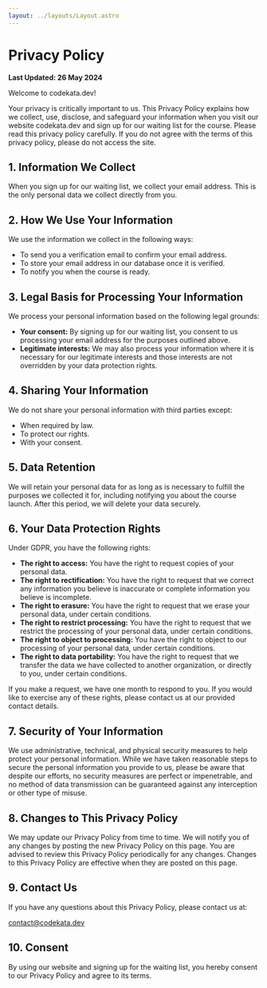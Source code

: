 ```yaml
---
layout: ../layouts/Layout.astro
---
```

<div class="prose prose-markdown px-5 py-10 ">

# Privacy Policy

**Last Updated: 26 May 2024**

Welcome to codekata.dev!

Your privacy is critically important to us. This Privacy Policy explains how we collect, use, disclose, and safeguard your information when you visit our website codekata.dev and sign up for our waiting list for the course. Please read this privacy policy carefully. If you do not agree with the terms of this privacy policy, please do not access the site.

## 1. Information We Collect

When you sign up for our waiting list, we collect your email address. This is the only personal data we collect directly from you.

## 2. How We Use Your Information

We use the information we collect in the following ways:
- To send you a verification email to confirm your email address.
- To store your email address in our database once it is verified.
- To notify you when the course is ready.

## 3. Legal Basis for Processing Your Information

We process your personal information based on the following legal grounds:
- **Your consent:** By signing up for our waiting list, you consent to us processing your email address for the purposes outlined above.
- **Legitimate interests:** We may also process your information where it is necessary for our legitimate interests and those interests are not overridden by your data protection rights.

## 4. Sharing Your Information

We do not share your personal information with third parties except:
- When required by law.
- To protect our rights.
- With your consent.

## 5. Data Retention

We will retain your personal data for as long as is necessary to fulfill the purposes we collected it for, including notifying you about the course launch. After this period, we will delete your data securely.

## 6. Your Data Protection Rights

Under GDPR, you have the following rights:
- **The right to access:** You have the right to request copies of your personal data.
- **The right to rectification:** You have the right to request that we correct any information you believe is inaccurate or complete information you believe is incomplete.
- **The right to erasure:** You have the right to request that we erase your personal data, under certain conditions.
- **The right to restrict processing:** You have the right to request that we restrict the processing of your personal data, under certain conditions.
- **The right to object to processing:** You have the right to object to our processing of your personal data, under certain conditions.
- **The right to data portability:** You have the right to request that we transfer the data we have collected to another organization, or directly to you, under certain conditions.

If you make a request, we have one month to respond to you. If you would like to exercise any of these rights, please contact us at our provided contact details.

## 7. Security of Your Information

We use administrative, technical, and physical security measures to help protect your personal information. While we have taken reasonable steps to secure the personal information you provide to us, please be aware that despite our efforts, no security measures are perfect or impenetrable, and no method of data transmission can be guaranteed against any interception or other type of misuse.

## 8. Changes to This Privacy Policy

We may update our Privacy Policy from time to time. We will notify you of any changes by posting the new Privacy Policy on this page. You are advised to review this Privacy Policy periodically for any changes. Changes to this Privacy Policy are effective when they are posted on this page.

## 9. Contact Us

If you have any questions about this Privacy Policy, please contact us at:

contact@codekata.dev

## 10. Consent

By using our website and signing up for the waiting list, you hereby consent to our Privacy Policy and agree to its terms.
</div>
